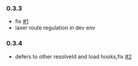 ### 0.3.3
- fix [#1](https://github.com/MinatoHikari/vite-plugin-filesystem-multi-pages/issues/1)
- laxer route regulation in dev env
### 0.3.4
- defers to other resolveId and load hooks,fix [#2](https://github.com/MinatoHikari/vite-plugin-filesystem-multi-pages/issues/2)
